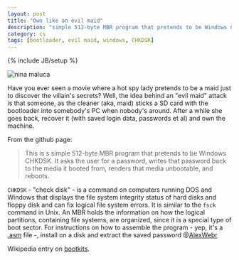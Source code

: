```yaml
---
layout: post
title: "Own like an evil maid"
description: "simple 512-byte MBR program that pretends to be Windows CHKDSK"
category: cs
tags: [bootloader, evil maid, windows, CHKDSK]
---
```

{% include JB/setup %}


![nina maluca](http://f.cl.ly/items/1C0G3808241i1D011G0q/nina.jpg)


Have you ever seen a movie where a hot spy lady pretends to be a maid just to discover the villain's secrets? Well, the idea behind an "evil maid" attack is that someone, as the cleaner (aka, maid) sticks a SD card with the bootloader into somebody's PC when nobody's around. After a while she goes back, recover it (with saved login data, passwords et al) and own the machine.

From the github page:

>This is s simple 512-byte MBR program that pretends to be Windows CHKDSK. It asks the user for a password, writes that password back to the media it booted from, renders that media unbootable, and reboots.

`CHKDSK` - "check disk" - is a command on computers running DOS and Windows that displays the file system integrity status of hard disks and floppy disk and can fix logical file system errors. It is similar to the `fsck` command in Unix. An MBR holds the information on how the logical partitions, containing file systems, are organized, since it is a special type of boot sector. For instructions on how to assemble the program - yep, it's a [.asm](http://www.fileinfo.com/extension/asm) file -, install on a disk and extract the saved password @[AlexWebr](https://github.com/AlexWebr/evilmaid_chkdsk)

Wikipedia entry on [bootkits](http://en.wikipedia.org/wiki/Rootkit#Bootkits).